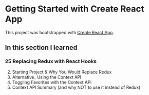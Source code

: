 # Getting Started with Create React App

This project was bootstrapped with [Create React App](https://github.com/facebook/create-react-app).

## In this section I learned
### 25 Replacing Redux with React Hooks
2. Starting Project & Why You Would Replace Redux
3. Alternative_ Using the Context API
4. Toggling Favorites with the Context API
5. Context API Summary (and why NOT to use it instead of Redux)